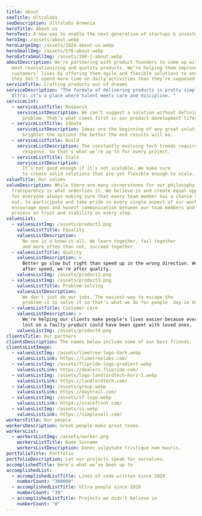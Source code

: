 ```yaml
---
title: about
seoTitle: Ultralabs
seoDescription: Ultralabs Armenia
heroTitle: About us
heroText: A new way to enable the next generation of startups & investment opportunities
heroImg: /assets/about.webp
heroLargeImg: /assets/1024-about-us.webp
heroSmallImg: /assets/576-about.webp
heroExtraSmallImg: /assets/390-1-about.webp
aboutDescription: We’re partnering with product founders to come up with the
  most revolutionizing and quality products. We’re helping them improve
  customers’ lives by offering them agile and flexible solutions to ensure that
  they don’t spend more time on daily activities than they’re supposed to.
serviceTitle: Crafting products out of dreams
serviceDescription: "The formula of delivering products is pretty simple at
  Ultra: it’s a place where talent meets care and discipline. "
serviceList:
  - serviceListTitle: Research
    serviceListDescription: We can’t suggest a solution without defining the
      problem. That’s what comes first in our product development lifecycle.
  - serviceListTitle: Ideate
    serviceListDescription: Ideas are the beginning of any great solution. The
      brighter the options the better the end results will be.
  - serviceListTitle: Build
    serviceListDescription: The constantly evolving tech trends require an equal
      response. So that’s what we’re up to for every project.
  - serviceListTitle: Scale
    serviceListDescription:
      It’s not good enough if it’s not scalable. We make sure
      to create solid solutions that are yet flexible enough to scale.
valueTitle: Our values
valueDescription: While there are many cornerstones for our philosophy,
  transparency is what underlies it. We believe in and create equal opporunities
  for everyone always making sure that every team member has a chance to speak
  out, to participate and take pride in every single aspect of our work. We
  encourage open and honest communication between our team members and build our
  process on trust and stability on every step.
valuesList:
  - valuesListImg: /assets/product1.png
    valuesListTitle: Equality
    valuesListDescription:
      No one is a know-it-all. We learn together, fail together
      and more often than not, succeed together.
  - valuesListTitle: Quality
    valuesListDescription: >
      Better go slow but right than speed up in the wrong direction. We're not
      after speed, we're after quality.
    valuesListImg: /assets/product2.png
  - valuesListImg: /assets/product3.png
    valuesListTitle: Problem-solving
    valuesListDescription:
      We don't just do our jobs. The easiest way to escape the
      problem is to solve it so that’s what we do for people  day in day out.
  - valuesListTitle: Customer care
    valuesListDescription: >
      We're helping our clients make people's lives easier because every minute
      lost on a faulty product could have been spent with loved ones.
    valuesListImg: /assets/product4.png
clientsTitle: Our partners
clientsDescription: The names below include some of our best friends.
clientsListImage:
  - valuesListImg: /assets/limetree-logo-dark.webp
    valuesListLink: https://limetreelabs.com/
  - valuesListImg: /assets/flipride-logo-gradient.webp
    valuesListLink: https://dealers.flipride.com/
  - valuesListImg: /assets/logo-landlordtech-horz-1.webp
    valuesListLink: https://landlordtech.com/
  - valuesListImg: /assets/group.webp
    valuesListLink: https://daytrail.com/
  - valuesListImg: /assets/sf-logo.webp
    valuesListLink: https://scalefront.com/
  - valuesListImg: /assets/ss.webp
    valuesListLink: https://simplesell.com/
workersTitle: Our people
workersDescription: Great people make great teams.
workersList:
  - workersListImg: /assets/worker.png
    workersListTitle: Name Surname
    workersListDescription: Donec vulputate tristique nam mauris.
portfolioTitle: Portfolio
portfolioDescription: Let our projects speak for ourselves.
accomplishedTitle: Here’s what we’ve been up to
accomplishedList:
  - accomplishedListTitle: Lines of code written since 2020
    numberCount: "300000"
  - accomplishedListTitle: Ultra people since 2020
    numberCount: "39"
  - accomplishedListTitle: Projects we didn’t believe in
    numberCount: "0"
---
```

